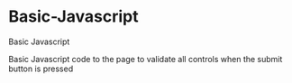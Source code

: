 # Basic-Javascript
Basic Javascript

Basic Javascript code to the page to validate all controls when the submit button is pressed
